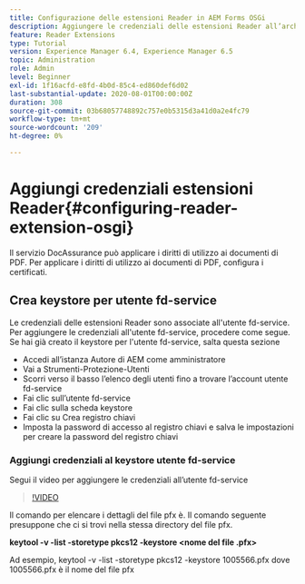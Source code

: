 ```yaml
---
title: Configurazione delle estensioni Reader in AEM Forms OSGi
description: Aggiungere le credenziali delle estensioni Reader all’archivio fonti attendibili in AEM Forms OSGi
feature: Reader Extensions
type: Tutorial
version: Experience Manager 6.4, Experience Manager 6.5
topic: Administration
role: Admin
level: Beginner
exl-id: 1f16acfd-e8fd-4b0d-85c4-ed860def6d02
last-substantial-update: 2020-08-01T00:00:00Z
duration: 308
source-git-commit: 03b68057748892c757e0b5315d3a41d0a2e4fc79
workflow-type: tm+mt
source-wordcount: '209'
ht-degree: 0%

---
```


# Aggiungi credenziali estensioni Reader{#configuring-reader-extension-osgi}

Il servizio DocAssurance può applicare i diritti di utilizzo ai documenti di PDF. Per applicare i diritti di utilizzo ai documenti di PDF, configura i certificati.

## Crea keystore per utente fd-service

Le credenziali delle estensioni Reader sono associate all&#39;utente fd-service. Per aggiungere le credenziali all&#39;utente fd-service, procedere come segue. Se hai già creato il keystore per l&#39;utente fd-service, salta questa sezione

* Accedi all’istanza Autore di AEM come amministratore
* Vai a Strumenti-Protezione-Utenti
* Scorri verso il basso l’elenco degli utenti fino a trovare l’account utente fd-service
* Fai clic sull’utente fd-service
* Fai clic sulla scheda keystore
* Fai clic su Crea registro chiavi
* Imposta la password di accesso al registro chiavi e salva le impostazioni per creare la password del registro chiavi

### Aggiungi credenziali al keystore utente fd-service

Segui il video per aggiungere le credenziali all’utente fd-service

>[!VIDEO](https://video.tv.adobe.com/v/3447295?quality=12&learn=on&captions=ita)


Il comando per elencare i dettagli del file pfx è. Il comando seguente presuppone che ci si trovi nella stessa directory del file pfx.

**keytool -v -list -storetype pkcs12 -keystore &lt;nome del file .pfx>**

Ad esempio, keytool -v -list -storetype pkcs12 -keystore 1005566.pfx dove 1005566.pfx è il nome del file pfx
